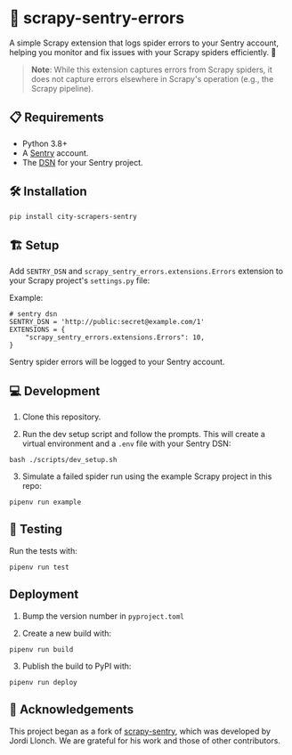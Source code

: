# 🐞 scrapy-sentry-errors

A simple Scrapy extension that logs spider errors to your Sentry account, helping you monitor and fix issues with your Scrapy spiders efficiently. 🚀

> **Note**: While this extension captures errors from Scrapy spiders, it does not capture errors elsewhere in Scrapy's operation (e.g., the Scrapy pipeline).

## 📋 Requirements 

- Python 3.8+
- A [Sentry](http://www.getsentry.com/) account.
- The [DSN](https://docs.sentry.io/product/sentry-basics/concepts/dsn-explainer/) for your Sentry project.

## 🛠️ Installation 

```bash
pip install city-scrapers-sentry
```

## 🏗️ Setup

Add `SENTRY_DSN` and `scrapy_sentry_errors.extensions.Errors` extension to your Scrapy project's `settings.py` file:

Example:

```
# sentry dsn
SENTRY_DSN = 'http://public:secret@example.com/1'
EXTENSIONS = {
    "scrapy_sentry_errors.extensions.Errors": 10,
}
```

Sentry spider errors will be logged to your Sentry account.

## 💻 Development 

1. Clone this repository.
   
2. Run the dev setup script and follow the prompts. This will create a virtual environment and a `.env` file with your Sentry DSN:
```
bash ./scripts/dev_setup.sh
```

3. Simulate a failed spider run using the example Scrapy project in this repo:
```
pipenv run example
```

## 🧪 Testing

Run the tests with:
```
pipenv run test
```

## Deployment

1. Bump the version number in `pyproject.toml`
   
2. Create a new build with:
```
pipenv run build
```

3. Publish the build to PyPI with:
```
pipenv run deploy
```

## 🙏 Acknowledgements 

This project began as a fork of [scrapy-sentry](https://github.com/llonchj/scrapy-sentry), which was developed by Jordi Llonch. We are grateful for his work and those of other contributors.
